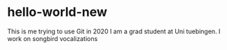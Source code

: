 # hello-world-new
This is me trying to use Git in 2020
I am a grad student at Uni tuebingen. I work on songbird vocalizations

